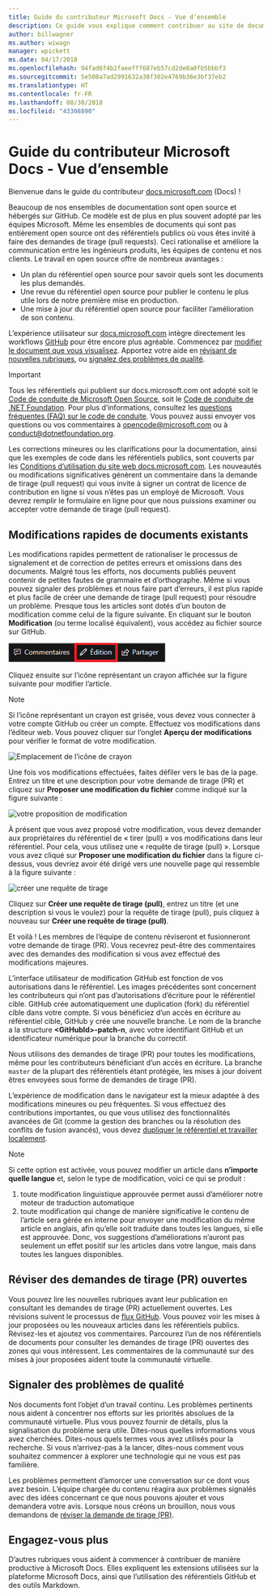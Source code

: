 ```yaml
---
title: Guide du contributeur Microsoft Docs - Vue d’ensemble
description: Ce guide vous explique comment contribuer au site de documentation Microsoft docs.microsoft.com.
author: billwagner
ms.author: wiwagn
manager: wpickett
ms.date: 04/17/2018
ms.openlocfilehash: 94fad6f4b2faeefff687eb57cd2de8a0fb5bbbf3
ms.sourcegitcommit: 5e508a7ad2991632a38f302e4769b36e3bf37eb2
ms.translationtype: HT
ms.contentlocale: fr-FR
ms.lasthandoff: 08/30/2018
ms.locfileid: "43308890"
---
```

# <a name="microsoft-docs-contributor-guide-overview"></a>Guide du contributeur Microsoft Docs - Vue d’ensemble

Bienvenue dans le guide du contributeur [docs.microsoft.com](https://docs.microsoft.com) (Docs) !

Beaucoup de nos ensembles de documentation sont open source et hébergés sur GitHub. Ce modèle est de plus en plus souvent adopté par les équipes Microsoft. Même les ensembles de documents qui sont pas entièrement open source ont des référentiels publics où vous êtes invité à faire des demandes de tirage (pull requests). Ceci rationalise et améliore la communication entre les ingénieurs produits, les équipes de contenu et nos clients. Le travail en open source offre de nombreux avantages :

- Un plan du référentiel open source pour savoir quels sont les documents les plus demandés.
- Une revue du référentiel open source pour publier le contenu le plus utile lors de notre première mise en production.
- Une mise à jour du référentiel open source pour faciliter l’amélioration de son contenu.

L’expérience utilisateur sur [docs.microsoft.com](https://docs.microsoft.com) intègre directement les workflows [GitHub](https://github.com) pour être encore plus agréable. Commencez par [modifier le document que vous visualisez](#quick-edits-to-existing-documents). Apportez votre aide en [révisant de nouvelles rubriques](#review-open-prs), ou [signalez des problèmes de qualité](#create-quality-issues).

> [!IMPORTANT]
> Tous les référentiels qui publient sur docs.microsoft.com ont adopté soit le [Code de conduite de Microsoft Open Source](https://opensource.microsoft.com/codeofconduct/), soit le [Code de conduite de .NET Foundation](https://dotnetfoundation.org/code-of-conduct). Pour plus d’informations, consultez les [questions fréquentes (FAQ) sur le code de conduite](https://opensource.microsoft.com/codeofconduct/faq/). Vous pouvez aussi envoyer vos questions ou vos commentaires à [opencode@microsoft.com](mailto:opencode@microsoft.com) ou à [conduct@dotnetfoundation.org](mailto:conduct@dotnetfoundation.org).<br>
>
> Les corrections mineures ou les clarifications pour la documentation, ainsi que les exemples de code dans les référentiels publics, sont couverts par les [Conditions d’utilisation du site web docs.microsoft.com](https://docs.microsoft.com/legal/termsofuse). Les nouveautés ou modifications significatives génèrent un commentaire dans la demande de tirage (pull request) qui vous invite à signer un contrat de licence de contribution en ligne si vous n’êtes pas un employé de Microsoft. Vous devrez remplir le formulaire en ligne pour que nous puissions examiner ou accepter votre demande de tirage (pull request).

## <a name="quick-edits-to-existing-documents"></a>Modifications rapides de documents existants

Les modifications rapides permettent de rationaliser le processus de signalement et de correction de petites erreurs et omissions dans des documents. Malgré tous les efforts, nos documents publiés peuvent contenir de petites fautes de grammaire et d’orthographe. Même si vous pouvez signaler des problèmes et nous faire part d’erreurs, il est plus rapide et plus facile de créer une demande de tirage (pull request) pour résoudre un problème. Presque tous les articles sont dotés d’un bouton de modification comme celui de la figure suivante. En cliquant sur le bouton **Modification** (ou terme localisé équivalent), vous accédez au fichier source sur GitHub.

![Emplacement du lien de modification](./media/index/edit-article.png)

Cliquez ensuite sur l’icône représentant un crayon affichée sur la figure suivante pour modifier l’article.

> [!NOTE]
> Si l’icône représentant un crayon est grisée, vous devez vous connecter à votre compte GitHub ou créer un compte. Effectuez vos modifications dans l’éditeur web. Vous pouvez cliquer sur l’onglet **Aperçu der modifications** pour vérifier le format de votre modification.

![Emplacement de l’icône de crayon](./media/index/editicon.png)

Une fois vos modifications effectuées, faites défiler vers le bas de la page. Entrez un titre et une description pour votre demande de tirage (PR) et cliquez sur **Proposer une modification du fichier** comme indiqué sur la figure suivante :

![votre proposition de modification](./media/index/submit-pull-request.png)

À présent que vous avez proposé votre modification, vous devez demander aux propriétaires du référentiel de « tirer (pull) » vos modifications dans leur référentiel. Pour cela, vous utilisez une « requête de tirage (pull) ». Lorsque vous avez cliqué sur **Proposer une modification du fichier** dans la figure ci-dessus, vous devriez avoir été dirigé vers une nouvelle page qui ressemble à la figure suivante :

![créer une requête de tirage](media/index/create-pull-request.png)

Cliquez sur **Créer une requête de tirage (pull)**, entrez un titre (et une description si vous le voulez) pour la requête de tirage (pull), puis cliquez à nouveau sur **Créer une requête de tirage (pull)**.

Et voilà ! Les membres de l’équipe de contenu réviseront et fusionneront votre demande de tirage (PR). Vous recevrez peut-être des commentaires avec des demandes des modification si vous avez effectué des modifications majeures.

L’interface utilisateur de modification GitHub est fonction de vos autorisations dans le référentiel. Les images précédentes sont concernent les contributeurs qui n’ont pas d’autorisations d’écriture pour le référentiel cible. GitHub crée automatiquement une duplication (fork) du référentiel cible dans votre compte. Si vous bénéficiez d’un accès en écriture au référentiel cible, GitHub y crée une nouvelle branche. Le nom de la branche a la structure **\<GitHubId\>-patch-n**, avec votre identifiant GitHub et un identificateur numérique pour la branche du correctif.

Nous utilisons des demandes de tirage (PR) pour toutes les modifications, même pour les contributeurs bénéficiant d’un accès en écriture. La branche `master` de la plupart des référentiels étant protégée, les mises à jour doivent êtres envoyées sous forme de demandes de tirage (PR).

L’expérience de modification dans le navigateur est la mieux adaptée à des modifications mineures ou peu fréquentes. Si vous effectuez des contributions importantes, ou que vous utilisez des fonctionnalités avancées de Git (comme la gestion des branches ou la résolution des conflits de fusion avancés), vous devez [dupliquer le référentiel et travailler localement](how-to-write-workflows-major.md).

> [!NOTE]
> Si cette option est activée, vous pouvez modifier un article dans **n’importe quelle langue** et, selon le type de modification, voici ce qui se produit :
> 1. toute modification linguistique approuvée permet aussi d’améliorer notre moteur de traduction automatique
> 2. toute modification qui change de manière significative le contenu de l’article sera gérée en interne pour envoyer une modification du même article en anglais, afin qu’elle soit traduite dans toutes les langues, si elle est approuvée.
> Donc, vos suggestions d’améliorations n’auront pas seulement un effet positif sur les articles dans votre langue, mais dans toutes les langues disponibles.

## <a name="review-open-prs"></a>Réviser des demandes de tirage (PR) ouvertes

Vous pouvez lire les nouvelles rubriques avant leur publication en consultant les demandes de tirage (PR) actuellement ouvertes. Les révisions suivent le processus de [flux GitHub](https://guides.github.com/introduction/flow/). Vous pouvez voir les mises à jour proposées ou les nouveaux articles dans les référentiels publics. Révisez-les et ajoutez vos commentaires. Parcourez l’un de nos référentiels de documents pour consulter les demandes de tirage (PR) ouvertes des zones qui vous intéressent. Les commentaires de la communauté sur des mises à jour proposées aident toute la communauté virtuelle.

## <a name="create-quality-issues"></a>Signaler des problèmes de qualité

Nos documents font l’objet d’un travail continu. Les problèmes pertinents nous aident à concentrer nos efforts sur les priorités absolues de la communauté virtuelle. Plus vous pouvez fournir de détails, plus la signalisation du problème sera utile. Dites-nous quelles informations vous avez cherchées. Dites-nous quels termes vous avez utilisés pour la recherche. Si vous n’arrivez-pas à la lancer, dites-nous comment vous souhaitez commencer à explorer une technologie qui ne vous est pas familière.

Les problèmes permettent d’amorcer une conversation sur ce dont vous avez besoin. L’équipe chargée du contenu réagira aux problèmes signalés avec des idées concernant ce que nous pouvons ajouter et vous demandera votre avis. Lorsque nous créons un brouillon, nous vous demandons de [réviser la demande de tirage (PR)](#review-open-prs).

## <a name="get-more-involved"></a>Engagez-vous plus

D’autres rubriques vous aident à commencer à contribuer de manière productive à Microsoft Docs. Elles expliquent les extensions utilisées sur la plateforme Microsoft Docs, ainsi que l’utilisation des référentiels GitHub et des outils Markdown.
